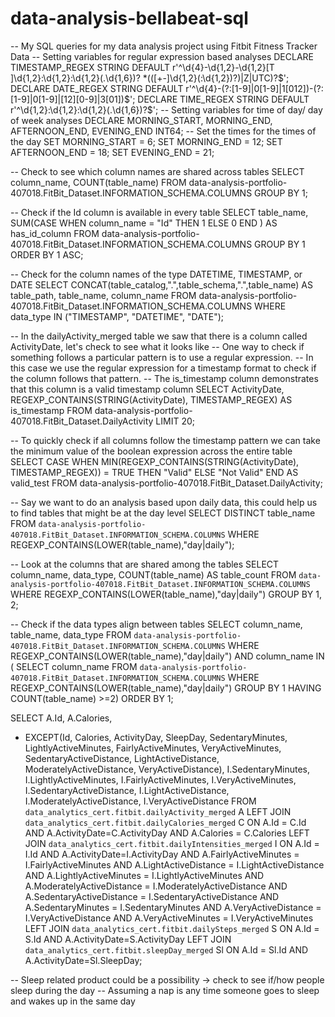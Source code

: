 # data-analysis-bellabeat-sql
-- My SQL queries for my data analysis project using Fitbit Fitness Tracker Data
-- Setting variables for regular expression based analyses
DECLARE
 TIMESTAMP_REGEX STRING DEFAULT r'^\d{4}-\d{1,2}-\d{1,2}[T ]\d{1,2}:\d{1,2}:\d{1,2}(\.\d{1,6})? *(([+-]\d{1,2}(:\d{1,2})?)|Z|UTC)?$';
DECLARE
 DATE_REGEX STRING DEFAULT r'^\d{4}-(?:[1-9]|0[1-9]|1[012])-(?:[1-9]|0[1-9]|[12][0-9]|3[01])$';
DECLARE
 TIME_REGEX STRING DEFAULT r'^\d{1,2}:\d{1,2}:\d{1,2}(\.\d{1,6})?$';
 -- Setting variables for time of day/ day of week analyses
DECLARE
 MORNING_START,
 MORNING_END,
 AFTERNOON_END,
 EVENING_END INT64;
 -- Set the times for the times of the day
SET
 MORNING_START = 6;
SET
 MORNING_END = 12;
SET
 AFTERNOON_END = 18;
SET
 EVENING_END = 21;

-- Check to see which column names are shared across tables
SELECT
 column_name,
 COUNT(table_name)
FROM
 data-analysis-portfolio-407018.FitBit_Dataset.INFORMATION_SCHEMA.COLUMNS
GROUP BY
 1;

-- Check if the Id column is available in every table
SELECT
 table_name,
 SUM(CASE
     WHEN column_name = "Id" THEN 1
   ELSE
   0
 END
   ) AS has_id_column
FROM
 data-analysis-portfolio-407018.FitBit_Dataset.INFORMATION_SCHEMA.COLUMNS
GROUP BY
 1
ORDER BY
 1 ASC;

-- Check for the column names of the type DATETIME, TIMESTAMP, or DATE
SELECT
 CONCAT(table_catalog,".",table_schema,".",table_name) AS table_path,
 table_name,
 column_name
FROM
 data-analysis-portfolio-407018.FitBit_Dataset.INFORMATION_SCHEMA.COLUMNS
WHERE
 data_type IN ("TIMESTAMP",
   "DATETIME",
   "DATE");
   
 -- In the dailyActivity_merged table we saw that there is a column called ActivityDate, let's check to see what it looks like
 -- One way to check if something follows a particular pattern is to use a regular expression.
 -- In this case we use the regular expression for a timestamp format to check if the column follows that pattern.
 -- The is_timestamp column demonstrates that this column is a valid timestamp column
 SELECT
 ActivityDate,
 REGEXP_CONTAINS(STRING(ActivityDate), TIMESTAMP_REGEX) AS is_timestamp
 FROM
 data-analysis-portfolio-407018.FitBit_Dataset.DailyActivity
 LIMIT
 20;
 
-- To quickly check if all columns follow the timestamp pattern we can take the minimum value of the boolean expression across the entire table
SELECT
 CASE
   WHEN MIN(REGEXP_CONTAINS(STRING(ActivityDate), TIMESTAMP_REGEX)) = TRUE THEN "Valid"
 ELSE
 "Not Valid"
END
 AS valid_test
FROM
 data-analysis-portfolio-407018.FitBit_Dataset.DailyActivity;

 -- Say we want to do an analysis based upon daily data, this could help us to find tables that might be at the day level
 SELECT
 DISTINCT table_name
 FROM
 `data-analysis-portfolio-407018.FitBit_Dataset.INFORMATION_SCHEMA.COLUMNS`
 WHERE
 REGEXP_CONTAINS(LOWER(table_name),"day|daily");

 -- Look at the columns that are shared among the tables
 SELECT
 column_name,
 data_type,
 COUNT(table_name) AS table_count
 FROM
 `data-analysis-portfolio-407018.FitBit_Dataset.INFORMATION_SCHEMA.COLUMNS`
 WHERE
 REGEXP_CONTAINS(LOWER(table_name),"day|daily")
 GROUP BY
 1,
 2;

-- Check if the data types align between tables
SELECT
 column_name,
 table_name,
 data_type
FROM
 `data-analysis-portfolio-407018.FitBit_Dataset.INFORMATION_SCHEMA.COLUMNS`
WHERE
 REGEXP_CONTAINS(LOWER(table_name),"day|daily")
 AND column_name IN (
 SELECT
   column_name
 FROM
   `data-analysis-portfolio-407018.FitBit_Dataset.INFORMATION_SCHEMA.COLUMNS`
 WHERE
   REGEXP_CONTAINS(LOWER(table_name),"day|daily")
 GROUP BY
   1
 HAVING
   COUNT(table_name) >=2)
ORDER BY
 1;

SELECT
 A.Id,
 A.Calories,
 * EXCEPT(Id,
   Calories,
   ActivityDay,
   SleepDay,
   SedentaryMinutes,
   LightlyActiveMinutes,
   FairlyActiveMinutes,
   VeryActiveMinutes,
   SedentaryActiveDistance,
   LightActiveDistance,
   ModeratelyActiveDistance,
   VeryActiveDistance),
 I.SedentaryMinutes,
 I.LightlyActiveMinutes,
 I.FairlyActiveMinutes,
 I.VeryActiveMinutes,
 I.SedentaryActiveDistance,
 I.LightActiveDistance,
 I.ModeratelyActiveDistance,
 I.VeryActiveDistance
FROM
 `data_analytics_cert.fitbit.dailyActivity_merged` A
LEFT JOIN
 `data_analytics_cert.fitbit.dailyCalories_merged` C
ON
 A.Id = C.Id
 AND A.ActivityDate=C.ActivityDay
 AND A.Calories = C.Calories
LEFT JOIN
 `data_analytics_cert.fitbit.dailyIntensities_merged` I
ON
 A.Id = I.Id
 AND A.ActivityDate=I.ActivityDay
 AND A.FairlyActiveMinutes = I.FairlyActiveMinutes
 AND A.LightActiveDistance = I.LightActiveDistance
 AND A.LightlyActiveMinutes = I.LightlyActiveMinutes
 AND A.ModeratelyActiveDistance = I.ModeratelyActiveDistance
 AND A.SedentaryActiveDistance = I.SedentaryActiveDistance
 AND A.SedentaryMinutes = I.SedentaryMinutes
 AND A.VeryActiveDistance = I.VeryActiveDistance
 AND A.VeryActiveMinutes = I.VeryActiveMinutes
LEFT JOIN
 `data_analytics_cert.fitbit.dailySteps_merged` S
ON
 A.Id = S.Id
 AND A.ActivityDate=S.ActivityDay
LEFT JOIN
 `data_analytics_cert.fitbit.sleepDay_merged` Sl
ON
 A.Id = Sl.Id
 AND A.ActivityDate=Sl.SleepDay;

-- Sleep related product could be a possibility -> check to see if/how people sleep during the day
-- Assuming a nap is any time someone goes to sleep and wakes up in the same day






 



 
